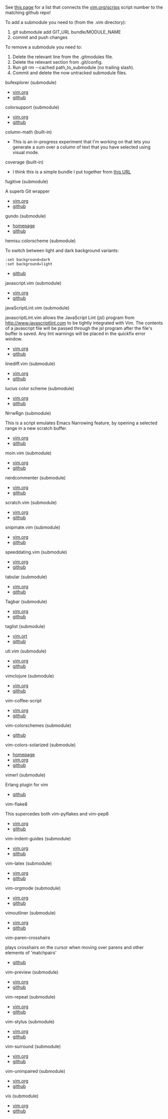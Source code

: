 See [this page](http://vim-scripts.org/vim/scripts.html) for a list that connects the 
[vim.org/scrips](http://www.vim.org/scripts) script number to the matching github repo!

To add a submodule you need to (from the .vim directory):

1. git submodule add GIT_URL bundle/MODULE_NAME
1. commit and push changes

To remove a submodule you need to:

1. Delete the relevant line from the .gitmodules file.
1. Delete the relevant section from .git/config.
1. Run git rm --cached path_to_submodule (no trailing slash).
1. Commit and delete the now untracked submodule files.

bufexplorer (submodule)

*   [vim.org](http://www.vim.org/scripts/script.php?script_id=42)
*   [github](https://github.com/markabe/bufexplorer)

colorsupport (submodule)

*   [vim.org](http://www.vim.org/scripts/script.php?script_id=2682)
*   [github](https://github.com/vim-scripts/colorsupport.vim)

column-math (built-in)

*   This is an in-progress experiment that I'm working on that 
    lets you generate a sum over a column of text that you have
    selected using visual mode.

coverage (built-in)

*   I think this is a simple bundle I put together from 
    [this URL](http://mg.pov.lt/vim/plugin/py-coverage-highlight.vim)

fugitive (submodule)

A superb Git wrapper

*   [vim.org](http://www.vim.org/scripts/script.php?script_id=2975)
*   [github](https://github.com/tpope/vim-fugitive)

gundo (submodule)

*   [homepage](http://sjl.bitbucket.org/gundo.vim/)
*   [github](http://github.com/sjl/gundo.vim)

hemisu colorscheme (submodule)

To switch between light and dark background variants:

    :set background=dark
    :set background=light

*   [github](https://github.com/noahfrederick/Hemisu)

javascript.vim (submodule)

*   [vim.org](http://www.vim.org/scripts/script.php?script_id=1491)
*   [github](https://github.com/serverhorror/javascript.vim)

javaScriptLint.vim (submodule)

javascriptLint.vim allows the JavaScript Lint (jsl) program from
http://www.javascriptlint.com to be tightly integrated with Vim.  The contents
of a javascript file will be passed through the jsl program after the file's
buffer is saved.  Any lint warnings will be placed in the quickfix error
window.

*   [vim.org](http://www.vim.org/scripts/script.php?script_id=2578)
*   [github](https://github.com/joestelmach/javaScriptLint.vim)

linediff.vim (submodule)

*   [vim.org](http://www.vim.org/scripts/script.php?script_id=3745)
*   [github](https://github.com/AndrewRadev/linediff.vim)

lucius color scheme (submodule)

*   [vim.org](http://www.vim.org/scripts/script.php?script_id=2536)
*   [github](https://github.com/vim-scripts/Lucius)


NrrwRgn (submodule)

This is a script emulates Emacs Narrowing feature, by opening a 
selected range in a new scratch buffer.

*   [vim.org](http://www.vim.org/scripts/script.php?script_id=3075)
*   [github](https://github.com/vim-scripts/NrrwRgn)


moin.vim (submodule)

*   [vim.org](http://www.vim.org/scripts/script.php?script_id=1459)
*   [github](https://github.com/vim-scripts/moin.vim)

nerdcommenter (submodule)

*   [vim.org](http://www.vim.org/scripts/script.php?script_id=1218)
*   [github](https://github.com/scrooloose/nerdcommenter)

scratch.vim (submodule)

*   [vim.org](http://www.vim.org/scripts/script.php?script_id=664)
*   [github](https://github.com/vim-scripts/scratch.vim)

snipmate.vim (submodule)

*   [vim.org](http://www.vim.org/scripts/script.php?script_id=2540)
*   [github](https://github.com/msanders/snipmate.vim)

speeddating.vim (submodule)

*   [vim.org](http://www.vim.org/scripts/script.php?script_id=2120)
*   [github](https://github.com/vim-scripts/speeddating.vim)

tabular (submodule)

*   [vim.org](http://www.vim.org/scripts/script.php?script_id=3464)
*   [github](https://github.com/godlygeek/tabular)

Tagbar (submodule)

*   [vim.org](http://www.vim.org/scripts/script.php?script_id=3465)
*   [github](https://github.com/vim-scripts/Tagbar)

taglist (submodule)

*   [vim.ort](http://www.vim.org/scripts/script.php?script_id=273)
*   [github](https://github.com/vim-scripts/taglist.vim)

utl.vim (submodule)

*   [vim.org](http://www.vim.org/scripts/script.php?script_id=293)
*   [github](https://github.com/vim-scripts/utl.vim)

vimclojure (submodule)

*   [vim.org](http://www.vim.org/scripts/script.php?script_id=2501)
*   [github](https://github.com/vim-scripts/VimClojure)

vim-coffee-script

*   [vim.org](http://www.vim.org/scripts/script.php?script_id=3590)
*   [github](https://github.com/kchmck/vim-coffee-script)

vim-colorschemes (submodule)

*   [github](https://github.com/flazz/vim-colorschemes)

vim-colors-solarized (submodule)

*   [homepage](http://ethanschoonover.com/solarized)
*   [vim.org](http://www.vim.org/scripts/script.php?script_id=3520)
*   [github](https://github.com/altercation/vim-colors-solarized)

vimerl (submodule)

Erlang plugin for vim

*   [github](https://github.com/jimenezrick/vimerl)

vim-flake8

This supercedes both vim-pyflakes and vim-pep8

*   [vim.org](http://www.vim.org/scripts/script.php?script_id=3927)
*   [github](https://github.com/nvie/vim-flake8)

vim-indent-guides (submodule)

*   [vim.org](http://www.vim.org/scripts/script.php?script_id=3361)
*   [github](https://github.com/nathanaelkane/vim-indent-guides)

vim-latex (submodule)

*   [vim.org](http://www.vim.org/scripts/script.php?script_id=475)
*   [github](https://github.com/vim-scripts/LaTeX-Suite-aka-Vim-LaTeX)

vim-orgmode (submodule)

*   [vim.org](http://www.vim.org/scripts/script.php?script_id=3642)
*   [github](https://github.com/vim-scripts/vim-orgmode)

vimoutliner (submodule)

*   [vim.org](http://www.vim.org/scripts/script.php?script_id=3515)
*   [github](https://github.com/vimoutliner/vimoutliner)

vim-paren-crosshairs

plays crosshairs on the cursor when moving over parens and other elements of
'matchpairs'

*   [github](https://github.com/chreekat/vim-paren-crosshairs.git)

vim-preview (submodule)

*   [vim.org](http://www.vim.org/scripts/script.php?script_id=3344)
*   [github](https://github.com/greyblake/vim-preview)

vim-repeat (submodule)

*   [vim.org](http://www.vim.org/scripts/script.php?script_id=2136)
*   [github](https://github.com/tpope/vim-repeat)

vim-stylus (submodule)

*   [vim.org](http://www.vim.org/scripts/script.php?script_id=3513)
*   [github](https://github.com/wavded/vim-stylus)

vim-surround (submodule)

*   [vim.org](http://www.vim.org/scripts/script.php?script_id=1697)
*   [github](https://github.com/tpope/vim-surround)

vim-unimpaired (submodule)

*   [vim.org](http://www.vim.org/scripts/script.php?script_id=1590)
*   [github](https://github.com/tpope/vim-unimpaired)

vis (submodule)

*   [vim.org](http://www.vim.org/scripts/script.php?script_id=1195)
*   [github](https://github.com/vim-scripts/vis)


